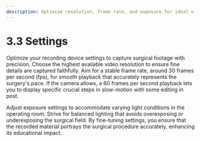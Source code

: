 ```yaml
---
description: Optimize resolution, frame rate, and exposure for ideal visuals.
---
```


# 3.3 Settings

Optimize your recording device settings to capture surgical footage with precision. Choose the highest available video resolution to ensure fine details are captured faithfully. Aim for a stable frame rate, around 30 frames per second (fps), for smooth playback that accurately represents the surgery's pace. If the camera allows, a 60 frames per second playback lets you to display specific crucial steps in slow-motion with some editing in post.

Adjust exposure settings to accommodate varying light conditions in the operating room. Strive for balanced lighting that avoids overexposing or underexposing the surgical field. By fine-tuning settings, you ensure that the recorded material portrays the surgical procedure accurately, enhancing its educational impact.
